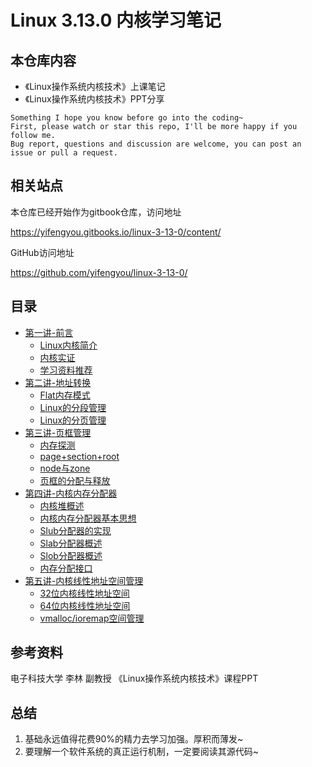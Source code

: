 # Linux 3.13.0 内核学习笔记

## 本仓库内容

* 《Linux操作系统内核技术》上课笔记
* 《Linux操作系统内核技术》PPT分享

```
Something I hope you know before go into the coding~
First, please watch or star this repo, I'll be more happy if you follow me.
Bug report, questions and discussion are welcome, you can post an issue or pull a request.
```

## 相关站点

本仓库已经开始作为gitbook仓库，访问地址

<https://yifengyou.gitbooks.io/linux-3-13-0/content/>

GitHub访问地址

<https://github.com/yifengyou/linux-3-13-0/>




## 目录

* [第一讲-前言](docs/第一讲-前言/第一讲-前言.md)
  * [Linux内核简介](docs/第一讲-前言/Linux内核简介.md)
  * [内核实证](docs/第一讲-前言/内核实证.md)
  * [学习资料推荐](docs/第一讲-前言/学习资料推荐.md)
* [第二讲-地址转换](docs/第二讲-地址转换/第二讲-地址转换.md)
  - [Flat内存模式](docs/第二讲-Flat内存模式/Flat内存模式.md)
  - [Linux的分段管理](docs/第二讲-Linux的分段管理/Linux的分段管理.md)
  - [Linux的分页管理](docs/第二讲-Linux的分页管理/Linux的分页管理.md)
* [第三讲-页框管理](docs/第三讲-页框管理/第三讲-页框管理.md)
  - [内存探测](docs/第三讲-页框管理/内存探测.md)
  - [page+section+root](docs/第三讲-页框管理/page+section+root.md)
  - [node与zone](docs/第三讲-页框管理/node与zone.md)
  - [页框的分配与释放](docs/第三讲-页框管理/页框的分配与释放.md)
* [第四讲-内核内存分配器](docs/第四讲-内核内存分配器/第四讲-内核内存分配器.md)
  - [内核堆概述](docs/第四讲-内核内存分配器/内核堆概述.md)
  - [内核内存分配器基本思想](docs/第四讲-内核内存分配器/内核内存分配器基本思想.md)
  - [Slub分配器的实现](docs/第四讲-Slub分配器的实现/Slub分配器的实现.md)
  - [Slab分配器概述](docs/第四讲-Slab分配器概述/Slab分配器概述.md)
  - [Slob分配器概述](docs/第四讲-Slob分配器概述/Slob分配器概述.md)
  - [内存分配接口](docs/第四讲-内存分配接口/内存分配接口.md)
* [第五讲-内核线性地址空间管理](docs/第五讲-内核线性地址空间管理/第五讲-内核线性地址空间管理.md)
  - [32位内核线性地址空间](docs/第五讲-内核线性地址空间管理/32位内核线性地址空间.md)
  - [64位内核线性地址空间](docs/第五讲-64位内核线性地址空间/64位内核线性地址空间.md)
  - [vmalloc/ioremap空间管理](docs/第五讲-内核线性地址空间管理/vmalloc/ioremap空间管理.md)

## 参考资料

电子科技大学 李林 副教授 《Linux操作系统内核技术》课程PPT

## 总结

1. 基础永远值得花费90%的精力去学习加强。厚积而薄发~
2. 要理解一个软件系统的真正运行机制，一定要阅读其源代码~
